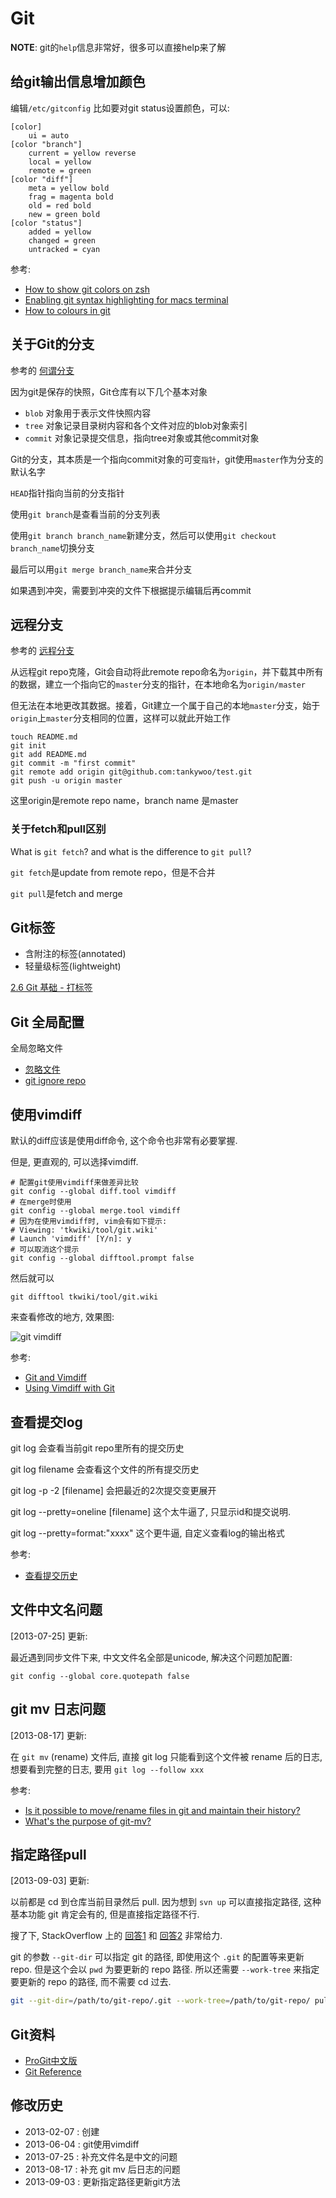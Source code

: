 <!-- title : git -->

# Git #

**NOTE**: git的`help`信息非常好，很多可以直接help来了解

## 给git输出信息增加颜色 ##

编辑`/etc/gitconfig`
比如要对git status设置颜色，可以:

	[color]
		ui = auto
	[color "branch"]
		current = yellow reverse
		local = yellow
		remote = green
	[color "diff"]
		meta = yellow bold
		frag = magenta bold
		old = red bold
		new = green bold
	[color "status"]
		added = yellow
		changed = green
		untracked = cyan

参考:

* [How to show git colors on zsh](http://stackoverflow.com/questions/12255028/how-to-show-git-colors-on-zsh)
* [Enabling git syntax highlighting for macs terminal](http://stackoverflow.com/questions/8131322/enabling-git-syntax-highlighting-for-macs-terminal)
* [How to colours in git](http://nathanhoad.net/how-to-colours-in-git)


## 关于Git的分支 ##

参考的 [何谓分支](http://git-scm.com/book/zh/Git-%E5%88%86%E6%94%AF-%E4%BD%95%E8%B0%93%E5%88%86%E6%94%AF)

因为git是保存的快照，Git仓库有以下几个基本对象

* `blob` 对象用于表示文件快照内容
* `tree` 对象记录目录树内容和各个文件对应的blob对象索引
* `commit` 对象记录提交信息，指向tree对象或其他commit对象

Git的分支，其本质是一个指向commit对象的可变`指针`，git使用`master`作为分支的默认名字

`HEAD`指针指向当前的分支指针

使用`git branch`是查看当前的分支列表

使用`git branch branch_name`新建分支，然后可以使用`git checkout branch_name`切换分支

最后可以用`git merge branch_name`来合并分支

如果遇到冲突，需要到冲突的文件下根据提示编辑后再commit

## 远程分支 ##

参考的 [远程分支](http://git-scm.com/book/zh/Git-%E5%88%86%E6%94%AF-%E8%BF%9C%E7%A8%8B%E5%88%86%E6%94%AF)

从远程git repo克隆，Git会自动将此remote repo命名为`origin`，并下载其中所有的数据，建立一个指向它的`master`分支的指针，在本地命名为`origin/master`

但无法在本地更改其数据。接着，Git建立一个属于自己的本地`master`分支，始于`origin`上`master`分支相同的位置，这样可以就此开始工作

	touch README.md
	git init
	git add README.md
	git commit -m "first commit"
	git remote add origin git@github.com:tankywoo/test.git
	git push -u origin master

这里origin是remote repo name，branch name 是master

### 关于fetch和pull区别 ###

What is `git fetch`? and what is the difference to `git pull`?

`git fetch`是update from remote repo，但是不合并

`git pull`是fetch and merge

## Git标签 ##

* 含附注的标签(annotated)
* 轻量级标签(lightweight)

[2.6 Git 基础 - 打标签](http://git-scm.com/book/zh/Git-%E5%9F%BA%E7%A1%80-%E6%89%93%E6%A0%87%E7%AD%BE)


## Git 全局配置 ##

全局忽略文件

* [忽略文件](http://git-scm.com/book/zh/%E8%87%AA%E5%AE%9A%E4%B9%89-Git-%E9%85%8D%E7%BD%AE-Git)
* [git ignore repo](https://github.com/GitHub/gitignore)

## 使用vimdiff ##

默认的diff应该是使用diff命令, 这个命令也非常有必要掌握.

但是, 更直观的, 可以选择vimdiff.

	# 配置git使用vimdiff来做差异比较
	git config --global diff.tool vimdiff
	# 在merge时使用
	git config --global merge.tool vimdiff
	# 因为在使用vimdiff时, vim会有如下提示:
	# Viewing: 'tkwiki/tool/git.wiki'
	# Launch 'vimdiff' [Y/n]: y
	# 可以取消这个提示
	git config --global difftool.prompt false

然后就可以

	git difftool tkwiki/tool/git.wiki

来查看修改的地方, 效果图:

![git vimdiff](http://wutianqi-wiki.b0.upaiyun.com/git_vimdiff.png)

参考:

* [Git and Vimdiff](http://usevim.com/2012/03/21/git-and-vimdiff/)
* [Using Vimdiff with Git](http://agileadam.com/using-vimdiff-git)

## 查看提交log ##

git log 会查看当前git repo里所有的提交历史

git log filename 会查看这个文件的所有提交历史

git log -p -2 [filename] 会把最近的2次提交变更展开

git log --pretty=oneline [filename] 这个太牛逼了, 只显示id和提交说明.

git log --pretty=format:"xxxx" 这个更牛逼, 自定义查看log的输出格式

参考:

* [查看提交历史](http://git-scm.com/book/zh/Git-%E5%9F%BA%E7%A1%80-%E6%9F%A5%E7%9C%8B%E6%8F%90%E4%BA%A4%E5%8E%86%E5%8F%B2)

## 文件中文名问题 ##
[2013-07-25] 更新:

最近遇到同步文件下来, 中文文件名全部是unicode, 解决这个问题加配置:

	git config --global core.quotepath false

## git mv 日志问题 ##
[2013-08-17] 更新:

在 `git mv` (rename) 文件后, 直接 git log 只能看到这个文件被 rename 后的日志, 想要看到完整的日志, 要用 `git log --follow xxx`

参考:
* [Is it possible to move/rename files in git and maintain their history?](http://stackoverflow.com/questions/2314652/is-it-possible-to-move-rename-files-in-git-and-maintain-their-history)
* [What's the purpose of git-mv?](http://stackoverflow.com/questions/1094269/whats-the-purpose-of-git-mv)

## 指定路径pull ##
[2013-09-03] 更新:

以前都是 cd 到仓库当前目录然后 pull. 因为想到 `svn up` 可以直接指定路径, 这种基本功能 git 肯定会有的, 但是直接指定路径不行.

搜了下, StackOverflow 上的 [回答1](http://stackoverflow.com/a/9876901/1276501) 和 [回答2](http://stackoverflow.com/a/9746005/1276501) 非常给力.

git 的参数 `--git-dir` 可以指定 git 的路径, 即使用这个 `.git` 的配置等来更新 repo. 但是这个会以 `pwd` 为要更新的 repo 路径.
所以还需要 `--work-tree` 来指定要更新的 repo 的路径, 而不需要 cd 过去.

```bash
git --git-dir=/path/to/git-repo/.git --work-tree=/path/to/git-repo/ pull
```

## Git资料 ##

* [ProGit中文版](http://git-scm.com/book/zh)
* [Git Reference](http://gitref.org/)

## 修改历史 ##

* 2013-02-07 : 创建
* 2013-06-04 : git使用vimdiff
* 2013-07-25 : 补充文件名是中文的问题
* 2013-08-17 : 补充 git mv 后日志的问题
* 2013-09-03 : 更新指定路径更新git方法
